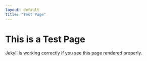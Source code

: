 ```yaml
---
layout: default
title: "Test Page"
---
```

# This is a Test Page

Jekyll is working correctly if you see this page rendered properly.
